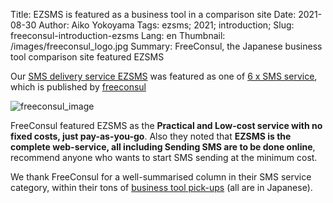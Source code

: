 Title: EZSMS is featured as a business tool in a comparison site
Date: 2021-08-30
Author: Aiko Yokoyama
Tags: ezsms; 2021; introduction; 
Slug: freeconsul-introduction-ezsms
Lang: en
Thumbnail: /images/freeconsul_logo.jpg
Summary: FreeConsul, the Japanese business tool comparison site featured EZSMS

Our [SMS delivery service EZSMS](https://www.ezsms.biz/) was featured as one of [6 x SMS service](https://xn--tcke8gsdh0c7c.com/sms_service),
which is published by [freeconsul](https://xn--tcke8gsdh0c7c.com/sms_service)

![freeconsul_image](/images/freeconsul_image.jpg)

FreeConsul featured EZSMS as the **Practical and Low-cost service with no fixed costs, just pay-as-you-go**.
Also they noted that **EZSMS is the complete web-service, all including Sending SMS are to be done online**,
recommend anyone who wants to start SMS sending at the minimum cost.

We thank FreeConsul for a well-summarised column in their SMS service category, within their tons of [business tool pick-ups](https://xn--tcke8gsdh0c7c.com/category/business-tools) (all are in Japanese).

